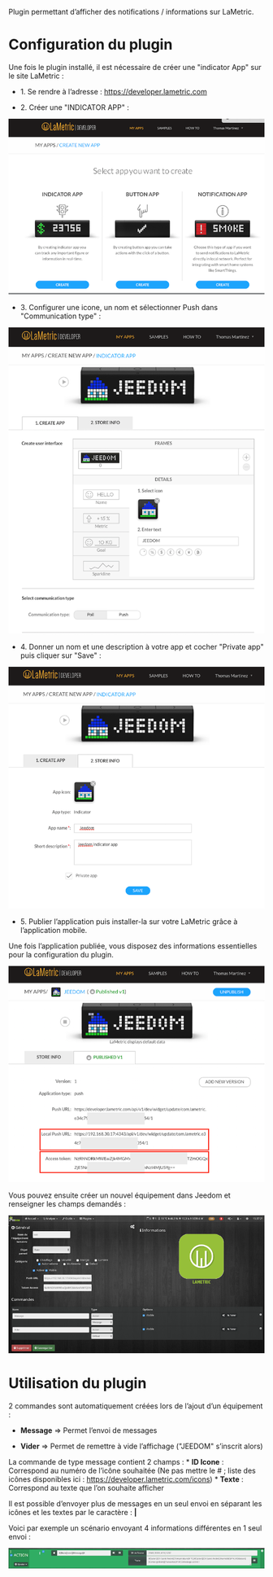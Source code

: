 Plugin permettant d’afficher des notifications / informations sur
LaMetric.

Configuration du plugin 
=======================

Une fois le plugin installé, il est nécessaire de créer une "indicator
App" sur le site LaMetric :

-   1\. Se rendre à l’adresse : <https://developer.lametric.com>

-   2\. Créer une "INDICATOR APP" :

![lametric1](./images/lametric1.png)

-   3\. Configurer une icone, un nom et sélectionner Push dans "Communication
    type" :

![lametric2](./images/lametric2.png)

-   4\. Donner un nom et une description à votre app et cocher "Private app"
    puis cliquer sur "Save" :

![lametric3](./images/lametric3.png)

-   5\. Publier l’application puis installer-la sur votre LaMetric grâce à
    l’application mobile.

Une fois l’application publiée, vous disposez des informations
essentielles pour la configuration du plugin.

![lametric4](./images/lametric4.png)

Vous pouvez ensuite créer un nouvel équipement dans Jeedom et renseigner
les champs demandés :

![lametric5](./images/lametric5.png)

Utilisation du plugin 
=====================

2 commandes sont automatiquement créées lors de l’ajout d’un équipement
:

-   **Message** ⇒ Permet l’envoi de messages

-   **Vider** ⇒ Permet de remettre à vide l’affichage ("JEEDOM"
    s’inscrit alors)

La commande de type message contient 2 champs : \* **ID Icone** :
Correspond au numéro de l’icône souhaitée (Ne pas mettre le \# ; liste
des icônes disponibles ici : <https://developer.lametric.com/icons>) \*
**Texte** : Correspond au texte que l’on souhaite afficher

Il est possible d’envoyer plus de messages en un seul envoi en séparant
les icônes et les textes par le caractère : **|**

Voici par exemple un scénario envoyant 4 informations différentes en 1
seul envoi :

![lametric6](./images/lametric6.png)
